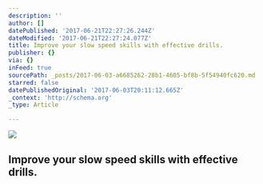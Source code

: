 ```yaml
---
description: ''
author: []
datePublished: '2017-06-21T22:27:26.244Z'
dateModified: '2017-06-21T22:27:24.077Z'
title: Improve your slow speed skills with effective drills.
publisher: {}
via: {}
inFeed: true
sourcePath: _posts/2017-06-03-a6685262-28b1-4605-bf8b-5f54940fc620.md
starred: false
datePublishedOriginal: '2017-06-03T20:11:12.665Z'
_context: 'http://schema.org'
_type: Article

---
```

![](https://the-grid-user-content.s3-us-west-2.amazonaws.com/c71190ac-bb77-439b-9207-6e40a04ae613.jpg)

## Improve your slow speed skills with effective drills.